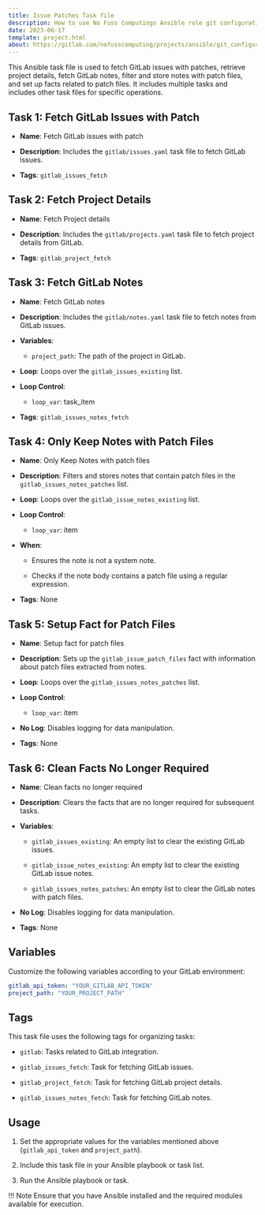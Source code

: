 ```yaml
---
title: Issue Patches Task file
description: How to use No Fuss Computings Ansible role git configuration; to search for gitlab issues that have patch files attached and return the details for them.
date: 2023-06-17
template: project.html
about: https://gitlab.com/nofusscomputing/projects/ansible/git_configuration
---
```


This Ansible task file is used to fetch GitLab issues with patches, retrieve project details, fetch GitLab notes, filter and store notes with patch files, and set up facts related to patch files. It includes multiple tasks and includes other task files for specific operations.


## Task 1: Fetch GitLab Issues with Patch

- **Name**: Fetch GitLab issues with patch

- **Description**: Includes the `gitlab/issues.yaml` task file to fetch GitLab issues.

- **Tags**: `gitlab_issues_fetch`


## Task 2: Fetch Project Details

- **Name**: Fetch Project details

- **Description**: Includes the `gitlab/projects.yaml` task file to fetch project details from GitLab.

- **Tags**: `gitlab_project_fetch`


## Task 3: Fetch GitLab Notes

- **Name**: Fetch GitLab notes

- **Description**: Includes the `gitlab/notes.yaml` task file to fetch notes from GitLab issues.

- **Variables**:

  - `project_path`: The path of the project in GitLab.

- **Loop**: Loops over the `gitlab_issues_existing` list.

- **Loop Control**:

  - `loop_var`: task_item

- **Tags**: `gitlab_issues_notes_fetch`


## Task 4: Only Keep Notes with Patch Files

- **Name**: Only Keep Notes with patch files

- **Description**: Filters and stores notes that contain patch files in the `gitlab_issues_notes_patches` list.

- **Loop**: Loops over the `gitlab_issue_notes_existing` list.

- **Loop Control**:

  - `loop_var`: item

- **When**:

  - Ensures the note is not a system note.

  - Checks if the note body contains a patch file using a regular expression.

- **Tags**: None


## Task 5: Setup Fact for Patch Files

- **Name**: Setup fact for patch files

- **Description**: Sets up the `gitlab_issue_patch_files` fact with information about patch files extracted from notes.

- **Loop**: Loops over the `gitlab_issues_notes_patches` list.

- **Loop Control**:

  - `loop_var`: item

- **No Log**: Disables logging for data manipulation.

- **Tags**: None


## Task 6: Clean Facts No Longer Required

- **Name**: Clean facts no longer required

- **Description**: Clears the facts that are no longer required for subsequent tasks.

- **Variables**:

  - `gitlab_issues_existing`: An empty list to clear the existing GitLab issues.

  - `gitlab_issue_notes_existing`: An empty list to clear the existing GitLab issue notes.

  - `gitlab_issues_notes_patches`: An empty list to clear the GitLab notes with patch files.

- **No Log**: Disables logging for data manipulation.

- **Tags**: None


## Variables

Customize the following variables according to your GitLab environment:

```yaml
gitlab_api_token: "YOUR_GITLAB_API_TOKEN"
project_path: "YOUR_PROJECT_PATH"
```


## Tags

This task file uses the following tags for organizing tasks:

- `gitlab`: Tasks related to GitLab integration.

- `gitlab_issues_fetch`: Task for fetching GitLab issues.

- `gitlab_project_fetch`: Task for fetching GitLab project details.

- `gitlab_issues_notes_fetch`: Task for fetching GitLab notes.


## Usage

1. Set the appropriate values for the variables mentioned above (`gitlab_api_token` and `project_path`).

2. Include this task file in your Ansible playbook or task list.

3. Run the Ansible playbook or task.

!!! Note
    Ensure that you have Ansible installed and the required modules available for execution.
